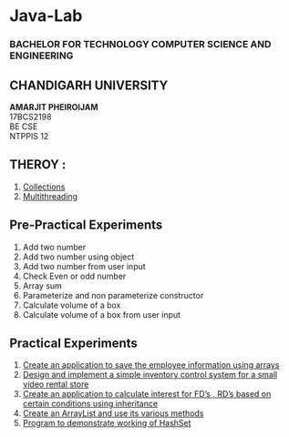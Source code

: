 # Java-Lab
### BACHELOR FOR TECHNOLOGY COMPUTER SCIENCE AND ENGINEERING
## CHANDIGARH UNIVERSITY

<b>AMARJIT PHEIROIJAM </b><br />
17BCS2198 <br/>
BE CSE <br />
NTPPIS 12 <br />

## THEROY :
1. [Collections](https://github.com/Amarjit-pheiroijam/java-Lab/blob/master/Theories/Collections/Readme.md)
2. [Multithreading](https://github.com/Amarjit-pheiroijam/java-Lab/blob/master/Theories/Multithreading/Readme.md)

## Pre-Practical Experiments
1. Add two number
2. Add two number using object
3. Add two number from user input
4. Check Even or odd number
5. Array sum
6. Parameterize and non parameterize constructor
7. Calculate volume of a box
8. Calculate volume of a box from user input

## Practical Experiments
1. [Create an application to save the employee information using arrays](https://github.com/Amarjit-pheiroijam/java-Lab/blob/master/Practicals/P1-Main.java)
2. [Design and implement a simple inventory control system for a small video rental store](https://github.com/Amarjit-pheiroijam/java-Lab/blob/master/Practicals/P2-Main.java)
3. [Create an application to calculate interest for FD’s , RD’s based on certain conditions using inheritance](https://github.com/Amarjit-pheiroijam/java-Lab/blob/master/Practicals/P3-Main.java)
4. [Create an ArrayList and use its various methods](https://github.com/Amarjit-pheiroijam/java-Lab/blob/master/Practicals/P4-Main.java)
5. [Program to demonstrate working of HashSet](https://github.com/Amarjit-pheiroijam/java-Lab/blob/master/Practicals/P1-Main.java)
